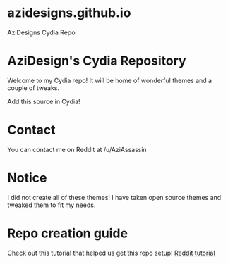 # azidesigns.github.io
AziDesigns Cydia Repo

# AziDesign's Cydia Repository

Welcome to my Cydia repo! It will be home of wonderful themes and a couple of tweaks.

Add this source in Cydia!

# Contact
You can contact me on Reddit at /u/AziAssassin

# Notice
I did not create all of these themes! I have taken open source themes and tweaked them to fit my needs.

# Repo creation guide
Check out this tutorial that helped us get this repo setup! [Reddit tutorial](https://www.reddit.com/r/jailbreak/comments/3cc4fn/tutorial_how_to_set_up_a_repo_using_github_pages/)
